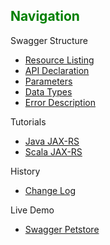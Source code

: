 ## <font color="green">Navigation</font>
Swagger Structure
* [Resource Listing](wiki/Resource-Listing)
* [API Declaration](wiki/API-Declaration)
* [Parameters](wiki/Parameters)
* [Data Types](wiki/Datatypes)
* [Error Description](wiki/Errors)

Tutorials
* [Java JAX-RS](wiki/java-jax-rs)
* [Scala JAX-RS](wiki/scala-jax-rs)

History
* [Change Log](wiki/Changelog)

Live Demo
* [Swagger Petstore](http://petstore.swagger.wordnik.com)